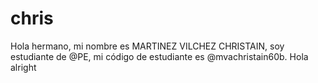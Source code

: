 # chris
Hola hermano, mi nombre es MARTINEZ VILCHEZ CHRISTAIN, soy estudiante de @PE, mi código de estudiante es @mvachristain60b. Hola
alright
